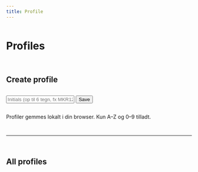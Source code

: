 ```yaml
---
title: Profile
---
```


<div class="card" style="display:grid; gap:14px;">
  <h1>Profiles</h1>

  <!-- ÉT sted at oprette profil -->
  <h2>Create profile</h2>
  <div class="form-row">
    <input class="input" id="newProfile" placeholder="Initials (op til 6 tegn, fx MKR123)" maxlength="6">
    <button class="btn" id="addProfile" type="button">Save</button>
  </div>
  <p class="meta">Profiler gemmes lokalt i din browser. Kun A–Z og 0–9 tilladt.</p>

  <hr class="sep">

  <!-- Liste over alle profiler -->
  <h2>All profiles</h2>
  <div id="profilesList" style="display:grid; gap:10px;"></div>
</div>

<!-- Profil-detaljevisning via ?u=XXXX -->
<div class="card" id="profileDetail" style="display:none; gap:10px;">
  <h1 id="detailTitle">Profile</h1>
  <div style="display:flex; align-items:center; gap:14px; flex-wrap:wrap;">
    <div class="avatar" id="detailAvatar">??</div>
    <p class="meta" id="detailInfo"></p>
  </div>
  <hr class="sep">
  <h2>Matches for this profile</h2>
  <ul class="list" id="detailMatches"></ul>
</div>

<script>
(function(){
  const KEY_PROFILES = 'profiles.list'; // [{ i: "ABC123" }]
  const KEY_MATCHES  = 'matches.items'; // [{ p1, p2, when, score, winner, bet }]
  const KEY_ME       = 'profile.initials'; // valgfrit: gem din "egen" til prefill på matches

  const byId = id => document.getElementById(id);
  const load = (k, fb) => JSON.parse(localStorage.getItem(k) || JSON.stringify(fb));
  const save = (k, v) => localStorage.setItem(k, JSON.stringify(v));
  const up6  = s => (s||'').toUpperCase().slice(0,6).replace(/[^A-Z0-9]/g,'');

  // Opret profil (ét sted)
  const newProfile = byId('newProfile');
  byId('addProfile').addEventListener('click', ()=>{
    const v = up6(newProfile.value);
    if (!v) return;
    const arr = load(KEY_PROFILES, []);
    if (!arr.some(p=>p.i===v)) {
      arr.unshift({ i: v });
      save(KEY_PROFILES, arr);
      // første profil kan gemmes som "min" for prefill på matches
      if (!localStorage.getItem(KEY_ME)) localStorage.setItem(KEY_ME, v);
      renderProfiles();
    }
    // reset & ryd feltet
    newProfile.value = '';
  });

  // Liste over profiler
  const listEl = byId('profilesList');
  function renderProfiles(){
    const arr = load(KEY_PROFILES, []);
    listEl.innerHTML = '';
    if (!arr.length){
      const empty = document.createElement('div');
      empty.className = 'item';
      empty.innerHTML = '<span class="meta">Ingen profiler endnu. Opret ovenfor.</span>';
      listEl.appendChild(empty);
      return;
    }
    arr.forEach(({ i })=>{
      const row = document.createElement('div');
      row.className = 'item';

      const left = document.createElement('div');
      left.style.display='flex';
      left.style.alignItems='center';
      left.style.gap='10px';

      const av = document.createElement('div'); av.className = 'avatar'; av.textContent = i;
      const txt = document.createElement('div');
      txt.innerHTML = `<strong>${i}</strong><div class="meta">Klik for profil & kampe</div>`;
      left.append(av, txt);

      const open = document.createElement('a');
      open.className = 'btn';
      open.textContent = 'Open';
      const u = new URL(location.href);
      u.searchParams.set('u', i);
      open.href = u.toString();

      row.append(left, open);
      listEl.appendChild(row);
    });
  }
  renderProfiles();

  // Profil-detaljevisning
  function getParam(name){
    const url = new URL(location.href);
    return url.searchParams.get(name);
  }
  const uParam = up6(getParam('u') || '');
  if (uParam){
    const detailCard = byId('profileDetail');
    detailCard.style.display = 'grid';
    byId('detailTitle').textContent  = `Profile: ${uParam}`;
    byId('detailAvatar').textContent = uParam;
    byId('detailInfo').textContent   = 'Kampe hvor profilen er tagget (p1 eller p2).';

    const all = load(KEY_MATCHES, []);
    const mine = all.filter(m => up6(m.p1) === uParam || up6(m.p2) === uParam);

    const list = byId('detailMatches');
    list.innerHTML = '';

    if (!mine.length){
      const li = document.createElement('li');
      li.className = 'item';
      li.innerHTML = '<span class="meta">Ingen kampe endnu.</span>';
      list.appendChild(li);
    } else {
      mine.forEach(m=>{
        const li = document.createElement('li'); li.className='item';
        const left = document.createElement('div');
        const wtxt = m.winner === 'p1' ? up6(m.p1) : (m.winner === 'p2' ? up6(m.p2) : '—');
        left.innerHTML = `
          <div><strong>${up6(m.p1)}</strong> vs <strong>${up6(m.p2)}</strong></div>
          <div class="meta">${m.when || ''}</div>
          <div class="meta">Score: ${m.score || '—'} • Winner: ${wtxt} • Bet: ${m.bet || '—'}</div>
        `;
        li.append(left);
        list.appendChild(li);
      });
    }
  }
})();
</script>
